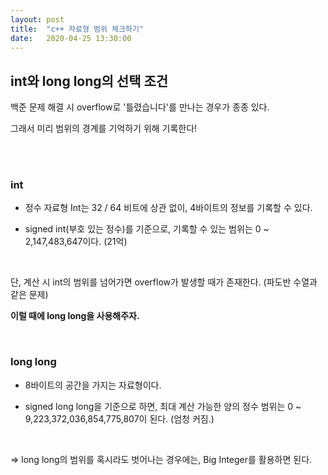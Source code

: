 ```yaml
---
layout:	post
title:	"c++ 자료형 범위 체크하기"
date:	2020-04-25 13:30:00
---
```






## int와 long long의 선택 조건





백준 문제 해결 시 overflow로 '틀렸습니다'를 만나는 경우가 종종 있다.  

그래서 미리 범위의 경계를 기억하기 위해 기록한다!

<br/>

<br/>

### int

+ 정수 자료형 Int는 32 / 64 비트에 상관 없이, 4바이트의 정보를 기록할 수 있다.

+ signed int(부호 있는 정수)를 기준으로, 기록할 수 있는 범위는 0 ~ 2,147,483,647이다. (21억)

  <br/>

단, 계산 시 int의 범위를 넘어가면 overflow가 발생할 때가 존재한다. (파도반 수열과 같은 문제)

**이럴 때에 long long을 사용해주자.**

<br/>

### long long

+ 8바이트의 공간을 가지는 자료형이다.

+ signed long long을 기준으로 하면, 최대 계산 가능한 양의 정수 범위는 0 ~ 9,223,372,036,854,775,807이 된다. (엄청 커짐.)

  

  <br/>

=> long long의 범위를 혹시라도 벗어나는 경우에는, Big Integer를 활용하면 된다.

<br/>

<br/>